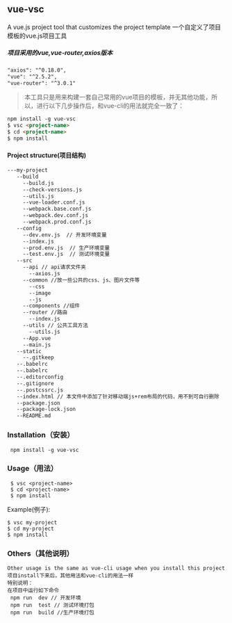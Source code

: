 ## vue-vsc
A vue.js project tool that customizes the project template
一个自定义了项目模板的vue.js项目工具
##### 项目采用的vue,vue-router,axios版本
```markdown
"axios": "^0.18.0",
"vue": "^2.5.2",
"vue-router": "^3.0.1"
```
> 本工具只是用来构建一套自己常用的vue项目的模板，并无其他功能，所以，进行以下几步操作后，和vue-cli的用法就完全一致了：
```markdown
npm install -g vue-vsc
$ vsc <project-name>
$ cd <project-name>
$ npm install
```

#### Project structure(项目结构)
```markdown
---my-project
   --build
     --build.js
     --check-versions.js
     --utils.js
     --vue-loader.conf.js
     --webpack.base.conf.js
     --webpack.dev.conf.js
     --webpack.prod.conf.js
   --config
     --dev.env.js  // 开发环境变量
     --index.js  
     --prod.env.js  // 生产环境变量
     --test.env.js  // 测试环境变量
   --src
     --api // api请求文件夹
       --axios.js 
     --common //放一些公共的css、js、图片文件等
       --css
       --image
       --js
     --components //组件
     --router //路由
       --index.js
     --utils // 公共工具方法
       --utils.js
     --App.vue
     --main.js
   --static
     --.gitkeep
   --.babelrc
   --.babelrc
   --.editorconfig
   --.gitignore
   --.postcssrc.js
   --index.html // 本文件中添加了针对移动端js+rem布局的代码，用不到可自行删除
   --package.json
   --package-lock.json
   --README.md
```
### Installation（安装）
```
 npm install -g vue-vsc
```

### Usage（用法）
```
 $ vsc <project-name>
 $ cd <project-name>
 $ npm install
```
Example(例子):
```
$ vsc my-project
$ cd my-project
$ npm install
```

### Others（其他说明）
``` 
Other usage is the same as vue-cli usage when you install this project
项目install下来后，其他用法和vue-cli的用法一样
特别说明：
在项目中运行如下命令
 npm run  dev // 开发环境
 npm run  test // 测试环境打包
 npm run  build //生产环境打包
```